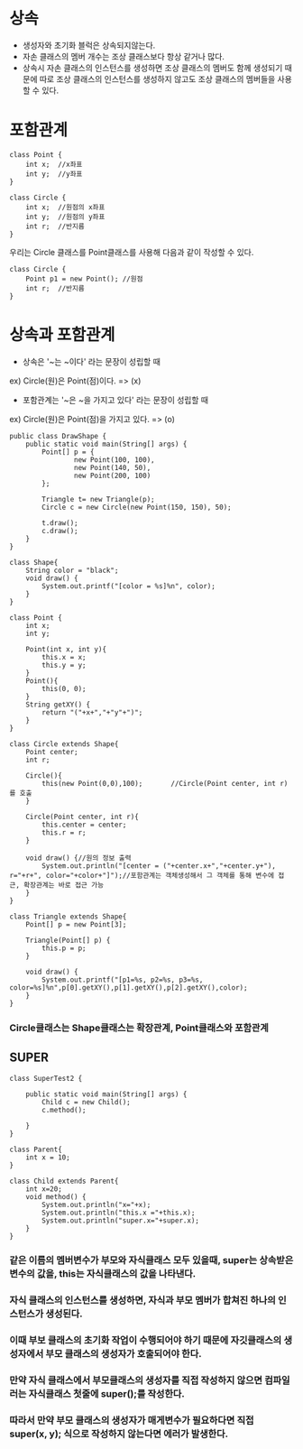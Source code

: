 상속
==========

* 생성자와 초기화 블럭은 상속되지않는다.
* 자손 클래스의 멤버 개수는 조상 클래스보다 항상 같거나 많다.
* 상속시 자손 클래스의 인스턴스를 생성하면 조상 클래스의 멤버도 함께 생성되기 때문에 따로 조상 클래스의 인스턴스를 생성하지 않고도 조상 클래스의 멤버들을 사용할 수 있다.


포함관계
=============

```
class Point {
    int x;  //x좌표
    int y;  //y좌표
}
```
```
class Circle {
    int x;  //원점의 x좌표
    int y;  //원점의 y좌표
    int r;  //반지름
}

```

우리는 Circle 클래스를 Point클래스를 사용해 다음과 같이 작성할 수 있다.
```
class Circle {
    Point p1 = new Point(); //원점
    int r;  //반지름
}

```

상속과 포함관계
============================

* 상속은 '~는 ~이다' 라는 문장이 성립할 때

ex) Circle(원)은 Point(점)이다. => (x)

* 포함관계는 '~은 ~을 가지고 있다' 라는 문장이 성립할 때


ex) Circle(원)은 Point(점)을 가지고 있다. => (o)

```
public class DrawShape {
	public static void main(String[] args) {
		Point[] p = {
				new Point(100, 100),
				new Point(140, 50),
				new Point(200, 100)
		};
		
		Triangle t= new Triangle(p);
		Circle c = new Circle(new Point(150, 150), 50);
		
		t.draw();
		c.draw();
	}
}

class Shape{
	String color = "black";
	void draw() {
		System.out.printf("[color = %s]%n", color);
	}
}

class Point {
	int x;
	int y;
	
	Point(int x, int y){
		this.x = x;
		this.y = y;
	}
	Point(){
		this(0, 0);
	}
	String getXY() {
		return "("+x+","+"y"+")";
	}
}

class Circle extends Shape{
	Point center;
	int r;
	
	Circle(){
		this(new Point(0,0),100);		//Circle(Point center, int r)를 호출
	}
	
	Circle(Point center, int r){
		this.center = center;
		this.r = r;
	}
	
	void draw() {//원의 정보 출력
		System.out.println("[center = ("+center.x+","+center.y+"), r="+r+", color="+color+"]");//포함관계는 객체생성해서 그 객체를 통해 변수에 접근, 확장관계는 바로 접근 가능
	}
}

class Triangle extends Shape{
	Point[] p = new Point[3];
	
	Triangle(Point[] p) {
		this.p = p;
	}
	
	void draw() {
		System.out.printf("[p1=%s, p2=%s, p3=%s, color=%s]%n",p[0].getXY(),p[1].getXY(),p[2].getXY(),color);
	}
}
```

### Circle클래스는 Shape클래스는 확장관계, Point클래스와 포함관계

SUPER
--------------------

```
class SuperTest2 {

	public static void main(String[] args) {
		Child c = new Child();
		c.method();

	}
}

class Parent{
	int x = 10;
}

class Child extends Parent{
	int x=20;
	void method() {
		System.out.println("x="+x);
		System.out.println("this.x ="+this.x);
		System.out.println("super.x="+super.x);
	}
}
```

### 같은 이름의 멤버변수가 부모와 자식클래스 모두 있을때, super는 상속받은 변수의 값을, this는 자식클래스의 값을 나타낸다.

### 자식 클래스의 인스턴스를 생성하면, 자식과 부모 멤버가 합쳐진 하나의 인스턴스가 생성된다.

### 이때 부보 클래스의 초기화 작업이 수행되어야 하기 때문에 자깃클래스의 생성자에서 부모 클래스의 생성자가 호출되어야 한다. 

### 만약 자식 클래스에서 부모클래스의 생성자를 직접 작성하지 않으면 컴파일러는 자식클래스 첫줄에 super();를 작성한다. 

### 따라서 만약 부모 클래스의 생성자가 매게변수가 필요하다면 직접 super(x, y); 식으로 작성하지 않는다면 에러가 발생한다.





